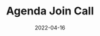 ---
layout: post
title: 'Agenda Join Call'
video-link: "https://ant.umn.edu/embedded/egnuhifjki"
date: 2022-04-16
application: agenda
flow-type: join call
tags: [ipad, touch]
---